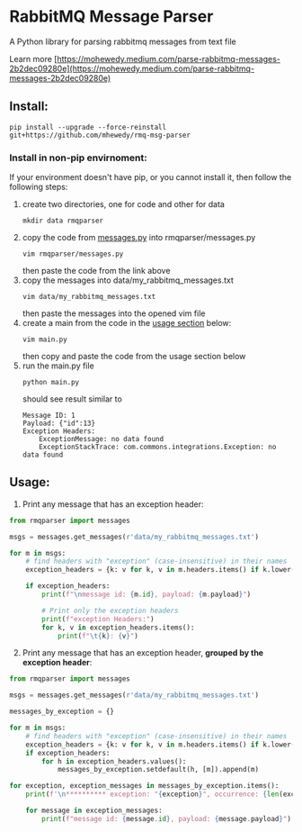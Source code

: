 # RabbitMQ Message Parser

A Python library for parsing rabbitmq messages from text file

Learn more [https://mohewedy.medium.com/parse-rabbitmq-messages-2b2dec09280e](https://mohewedy.medium.com/parse-rabbitmq-messages-2b2dec09280e)

## Install:
```shell
pip install --upgrade --force-reinstall git+https://github.com/mhewedy/rmq-msg-parser
```
### Install in non-pip envirnoment:
If your environment doesn't have pip, or you cannot install it, then follow the following steps:

1. create two directories, one for code and other for data
    ```shell
    mkdir data rmqparser
    ```
2. copy the code from [messages.py](https://raw.githubusercontent.com/mhewedy/rmq-msg-parser/master/rmqparser/messages.py) into rmqparser/messages.py
    ```shell
    vim rmqparser/messages.py
    ```
    then paste the code from the link above
3. copy the messages into data/my_rabbitmq_messages.txt
   ```shell
   vim data/my_rabbitmq_messages.txt
   ```
   then paste the messages into the opened vim file
4. create a main from the code in the [usage section](README.md#usage) below:
   ```shell
   vim main.py
   ```
   then copy and paste the code from the usage section below
5. run the main.py file
   ```shell
   python main.py
   ```
   should see result similar to
   ```shell
   Message ID: 1
   Payload: {"id":13}
   Exception Headers:
	   ExceptionMessage: no data found
	   ExceptionStackTrace: com.commons.integrations.Exception: no data found
   ```


## Usage:

1. Print any message that has an exception header:
```python
from rmqparser import messages

msgs = messages.get_messages(r'data/my_rabbitmq_messages.txt')

for m in msgs:
    # find headers with "exception" (case-insensitive) in their names
    exception_headers = {k: v for k, v in m.headers.items() if k.lower().find("exception") != -1}

    if exception_headers:
        print(f"\nmessage id: {m.id}, payload: {m.payload}")

        # Print only the exception headers
        print(f"exception Headers:")
        for k, v in exception_headers.items():
            print(f"\t{k}: {v}")
```
2. Print any message that has an exception header, **grouped by the exception header**:
```python
from rmqparser import messages

msgs = messages.get_messages(r'data/my_rabbitmq_messages.txt')

messages_by_exception = {}

for m in msgs:
    # find headers with "exception" (case-insensitive) in their names
    exception_headers = {k: v for k, v in m.headers.items() if k.lower().find("exception") != -1}
    if exception_headers:
        for h in exception_headers.values():
            messages_by_exception.setdefault(h, [m]).append(m)

for exception, exception_messages in messages_by_exception.items():
    print(f'\n********** exception: "{exception}", occurrence: {len(exception_messages)} **********')

    for message in exception_messages:
        print(f"message id: {message.id}, payload: {message.payload}")
```
